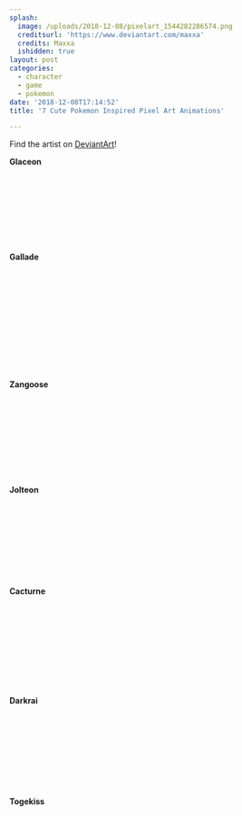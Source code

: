 ```yaml
---
splash:
  image: /uploads/2018-12-08/pixelart_1544282286574.png
  creditsurl: 'https://www.deviantart.com/maxxa'
  credits: Maxxa
  ishidden: true
layout: post
categories:
  - character
  - game
  - pokemon
date: '2018-12-08T17:14:52'
title: '7 Cute Pokemon Inspired Pixel Art Animations'

---
```

<p>Find the artist on <a href="https://www.deviantart.com/maxxa" target="_blank">DeviantArt</a>!</p><p><strong>Glaceon</strong></p><figure contenteditable="false"><img src="data:image/svg+xml;utf8,&lt;svg xmlns=&quot;http://www.w3.org/2000/svg&quot; xmlns:xlink=&quot;http://www.w3.org/1999/xlink&quot; width=&quot;147&quot; height=&quot;123&quot;&gt;&lt;/svg&gt;" width="147" height="123" data-src="/uploads/2018-12-08/pixelart_1544282408722.png"></figure><p><strong>Gallade</strong></p><figure contenteditable="false"><img src="data:image/svg+xml;utf8,&lt;svg xmlns=&quot;http://www.w3.org/2000/svg&quot; xmlns:xlink=&quot;http://www.w3.org/1999/xlink&quot; width=&quot;180&quot; height=&quot;180&quot;&gt;&lt;/svg&gt;" width="180" height="180" data-src="/uploads/2018-12-08/pixelart_1544282494028.png"></figure><p><strong>Zangoose</strong></p><figure contenteditable="false"><img src="data:image/svg+xml;utf8,&lt;svg xmlns=&quot;http://www.w3.org/2000/svg&quot; xmlns:xlink=&quot;http://www.w3.org/1999/xlink&quot; width=&quot;127&quot; height=&quot;141&quot;&gt;&lt;/svg&gt;" width="127" height="141" data-src="/uploads/2018-12-08/pixelart_1544282532723.png"></figure><p><strong>Jolteon</strong></p><figure contenteditable="false"><img src="data:image/svg+xml;utf8,&lt;svg xmlns=&quot;http://www.w3.org/2000/svg&quot; xmlns:xlink=&quot;http://www.w3.org/1999/xlink&quot; width=&quot;121&quot; height=&quot;134&quot;&gt;&lt;/svg&gt;" width="121" height="134" data-src="/uploads/2018-12-08/pixelart_1544282564681.png"></figure><p><strong>Cacturne</strong></p><figure contenteditable="false"><img src="data:image/svg+xml;utf8,&lt;svg xmlns=&quot;http://www.w3.org/2000/svg&quot; xmlns:xlink=&quot;http://www.w3.org/1999/xlink&quot; width=&quot;143&quot; height=&quot;148&quot;&gt;&lt;/svg&gt;" width="143" height="148" data-src="/uploads/2018-12-08/pixelart_1544282598373.png"></figure><p><strong>Darkrai</strong></p><figure contenteditable="false"><img src="data:image/svg+xml;utf8,&lt;svg xmlns=&quot;http://www.w3.org/2000/svg&quot; xmlns:xlink=&quot;http://www.w3.org/1999/xlink&quot; width=&quot;127&quot; height=&quot;133&quot;&gt;&lt;/svg&gt;" width="127" height="133" data-src="/uploads/2018-12-08/pixelart_1544282637068.png"></figure><p><strong>Togekiss</strong></p><figure contenteditable="false"><img src="data:image/svg+xml;utf8,&lt;svg xmlns=&quot;http://www.w3.org/2000/svg&quot; xmlns:xlink=&quot;http://www.w3.org/1999/xlink&quot; width=&quot;134&quot; height=&quot;73&quot;&gt;&lt;/svg&gt;" width="134" height="73" data-src="/uploads/2018-12-08/pixelart_1544282718115.png"></figure><p><strong><span class="ql-cursor">﻿</span></strong></p>
